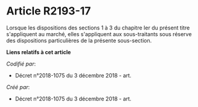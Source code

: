 # Article R2193-17

Lorsque les dispositions des sections 1 à 3 du chapitre Ier du présent titre s'appliquent au marché, elles s'appliquent aux
sous-traitants sous réserve des dispositions particulières de la présente sous-section.

**Liens relatifs à cet article**

_Codifié par_:

  - Décret n°2018-1075 du 3 décembre 2018 - art.

_Créé par_:

  - Décret n°2018-1075 du 3 décembre 2018 - art.
